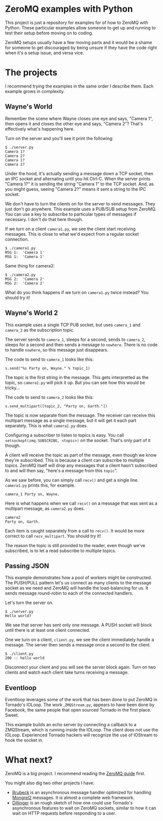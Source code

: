 # ZeroMQ examples with Python

This project is just a repository for examples for of how to ZeroMQ with Python. These particular examples allow someone to get up and running to test their setup before moving on to coding. 

ZeroMQ setups usually have a few moving parts and it would be a shame for someone to get discouraged by being unsure if they have the code right when it's a setup issue, and versa vice.

# The projects

I recommend trying the examples in the same order I describe them. Each example grows in complexity.

## Wayne's World

Remember the scene where Wayne closes one eye and says, "Camera 1", then opens it and closes the other eye and says, "Camera 2"? That's effectively what's happening here.

Turn on the server and you'll see it print the following:

    $ ./server.py 
    Camera 1?
    Camera 2?
    Camera 1?
    Camera 2?
    
Under the hood, it's actually sending a message down a TCP socket, then an IPC socket and alternating until you hit Ctrl-C. When the server prints "Camera 1?" it is sending the string "Camera 1" to the TCP socket. And, as you might guess, seeing "Camera 2?" means it sent a string to the IPC socket.

We don't have to turn the clients on for the server to send messages. They just don't go anywhere. This example uses a PUB/SUB setup from ZeroMQ. You can use a key to subscribe to particular types of messages if necessary. I don't do that here though.

If we turn on a client `camera1.py`, we see the client start receiving messages. This is close to what we'd expect from a regular socket connection.

    $ ./camera1.py 
    MSG 1:  'Camera 1'
    MSG 1:  'Camera 1'

Same thing for camera2:

    $ ./camera2.py 
    MSG 2:  'Camera 2'
    MSG 2:  'Camera 2'

What do you think happens if we turn on `camera1.py` twice instead? You should try it! 
    
## Wayne's World 2

This example uses a single TCP PUB socket, but uses `camera_1` and `camera_2` as the subscription topic. 

The server sends to `camera_1`, sleeps for a second, sends to `camera_2`, sleeps for a second and then sends a message to `nowhere`. There is no code to handle `nowhere`, so this message just disappears.

The code to send to `camera_1` looks like this:

    s.send("%s Party on, Wayne." % topic_1)

The topic is the first string in the message. This gets interpretted as the topic, so `camera1.py` will pick it up. But you can see how this would be tricky...

The code to send to `camera_2` looks like this:

    s.send_multipart([topic_2, "Party on, Garth."])

The topic is now separate from the message. The receiver can receive this multipart message as a single message, but it will get it each part separately. This is what `camera1.py` does. 

Configuring a subscriber to listen to topics is easy. You call `setsockopt(zmq.SUBSCRIBE, <topic>)` on the socket. That's only part of it though.

A client will receive the topic as part of the message, even though we know they're subscribed. This is because a client can subscribe to multiple topics. ZeroMQ itself will drop any messages that a client hasn't subscribed to and will then say, "here's a message from this `topic`". 

As we saw before, you can simply call `recv()` and get a single line. `camera1.py` prints this, for example.

    camera_1 Party on, Wayne.

Here is what happens when we call `recv()` on a message that was sent as a multipart message, as `camera2.py` does.

    camera2
    Party on, Garth.

Each item is caught separately from a call to `recv()`. It would be more correct to call `recv_multipart`. You should try it!

The reason the topic is still provided to the reader, even though we've subscribed, is to let a read subscribe to multiple topics.

## Passing JSON

This example demonstrates how a pool of workers might be constructed. The PUSH/PULL pattern let's us connect as many clients to the message socket as we need and ZeroMQ will handle the load-balancing for us. It sends message round-robin to each of the connected handlers.

Let's turn the server on.

    $ ./server.py 
    Hello world?

We see that server has sent only one message. A PUSH socket will block until there is at least one client connected.

One we turn on a client, `client.py`, we see the client immediately handle a message. The server then sends a message once a second to the client.

    $ ./client.py 
    200 :: hello world

Disconnect your client and you will see the server block again. Turn on two clients and watch each client take turns receiving a message.

## Eventloop

Eventloop leverages some of the work that has been done to put ZeroMQ in Tornado's IOLoop. The work ,`ZMQStream.py`, appears to have been done by Facebook, the same people that open sourced Tornado in the first place. Sweet.

This example builds an echo server by connecting a callback to a ZMQStream, which is running inside the IOLoop. The client does not use the IOLoop. Experienced Tornado hackers will recognize the use of IOStream to hook the socket in.

# What next?

ZeroMQ is a big project. I recommend reading the [ZeroMQ guide](http://zguide.zeromq.org/) first. 

You might also dig two other projects I have:

* [Brubeck](https://github.com/j2labs/brubeck) is an asynchronous message handler optimized for handling [Mongrel2](http://mongrel2.org) messages. It is almost a complete web framework.
* [Dillinger](https://github.com/j2labs/dillinger) is an rough sketch of how one could use Tornado's asynchronous features to wait on ZeroMQ sockets, similar to how it can wait on HTTP requests before responding to a user.
